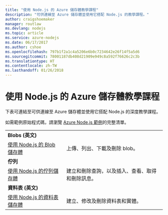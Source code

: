 ```yaml
---
title: "使用 Node.js 的 Azure 儲存體教學課程"
description: "可供連線至 Azure 儲存體並使用它搭配 Node.js 的教學課程。"
author: craigshoemaker
manager: routlaw
ms.devlang: nodejs
ms.topic: article
ms.service: azure-nodejs
ms.date: 06/17/2017
ms.author: cshoe
ms.openlocfilehash: 797b1f2a1c4a5206e6b0c7234642e26f14f5a5d6
ms.sourcegitcommit: 78001187db408d21909e949c8a592f76626c2c3b
ms.translationtype: HT
ms.contentlocale: zh-TW
ms.lasthandoff: 01/26/2018
---
```

# <a name="azure-storage-with-nodejs-tutorials"></a>使用 Node.js 的 Azure 儲存體教學課程

下表可連結至可供連線至 Azure 儲存體並使用它搭配 Node.js 的深度教學課程。

如需範例原始程式碼，請瀏覽 [Azure Node.js 範例](https://azure.microsoft.com/resources/samples/?term=nodejs)的完整清單。

| | |
|---|---|
| **Blobs (英文)** ||
| [使用 Node.js 的 Blob 儲存體](http://docs.microsoft.com/azure/storage/storage-nodejs-how-to-use-blob-storage?toc=/azure/node/toc.json&bc=/azure/node/toc.json) | 上傳、列出、下載及刪除 blob。 |
| **佇列** ||
| [使用 Node.js 的佇列儲存體](http://docs.microsoft.com/azure/storage/storage-nodejs-how-to-use-queues?toc=/azure/node/toc.json&bc=/azure/node/toc.json) | 建立和刪除查詢，以及插入、查看、取得和刪除訊息。 |
| **資料表 (英文)** ||
| [使用 Node.js 的資料表儲存體](http://docs.microsoft.com/azure/storage/storage-nodejs-how-to-use-table-storage?toc=/azure/node/toc.json&bc=/azure/node/toc.json) | 建立、修改及刪除資料表和實體。 |
